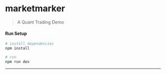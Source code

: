 # marketmarker

> A Quant Trading Demo

#### Run Setup

``` bash
# install dependencies
npm install

# run
npm run dev

```

---
